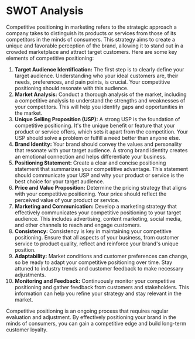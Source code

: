 # SWOT Analysis

Competitive positioning in marketing refers to the strategic approach a company takes to distinguish its products or services from those of its competitors in the minds of consumers. This strategy aims to create a unique and favorable perception of the brand, allowing it to stand out in a crowded marketplace and attract target customers. Here are some key elements of competitive positioning:

1. **Target Audience Identification:** The first step is to clearly define your target audience. Understanding who your ideal customers are, their needs, preferences, and pain points, is crucial. Your competitive positioning should resonate with this audience.
2. **Market Analysis:** Conduct a thorough analysis of the market, including a competitive analysis to understand the strengths and weaknesses of your competitors. This will help you identify gaps and opportunities in the market.
3. **Unique Selling Proposition (USP):** A strong USP is the foundation of competitive positioning. It's the unique benefit or feature that your product or service offers, which sets it apart from the competition. Your USP should solve a problem or fulfill a need better than anyone else.
4. **Brand Identity:** Your brand should convey the values and personality that resonate with your target audience. A strong brand identity creates an emotional connection and helps differentiate your business.
5. **Positioning Statement:** Create a clear and concise positioning statement that summarizes your competitive advantage. This statement should communicate your USP and why your product or service is the best choice for your target audience.
6. **Price and Value Proposition:** Determine the pricing strategy that aligns with your competitive positioning. Your price should reflect the perceived value of your product or service.
7. **Marketing and Communication:** Develop a marketing strategy that effectively communicates your competitive positioning to your target audience. This includes advertising, content marketing, social media, and other channels to reach and engage customers.
8. **Consistency:** Consistency is key in maintaining your competitive positioning. Ensure that all aspects of your business, from customer service to product quality, reflect and reinforce your brand's unique position.
9. **Adaptability:** Market conditions and customer preferences can change, so be ready to adapt your competitive positioning over time. Stay attuned to industry trends and customer feedback to make necessary adjustments.
10. **Monitoring and Feedback:** Continuously monitor your competitive positioning and gather feedback from customers and stakeholders. This information can help you refine your strategy and stay relevant in the market.

Competitive positioning is an ongoing process that requires regular evaluation and adjustment. By effectively positioning your brand in the minds of consumers, you can gain a competitive edge and build long-term customer loyalty.